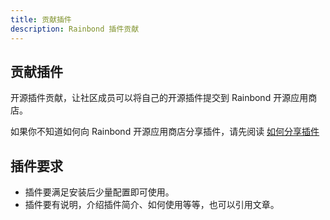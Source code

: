 ```yaml
---
title: 贡献插件
description: Rainbond 插件贡献
---
```


## 贡献插件

开源插件贡献，让社区成员可以将自己的开源插件提交到 Rainbond 开源应用商店。

如果你不知道如何向 Rainbond 开源应用商店分享插件，请先阅读 [如何分享插件](/blog/pluginshare)

## 插件要求

* 插件要满足安装后少量配置即可使用。
* 插件要有说明，介绍插件简介、如何使用等等，也可以引用文章。